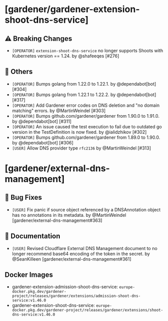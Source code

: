 # [gardener/gardener-extension-shoot-dns-service]

## ⚠️ Breaking Changes

- `[OPERATOR]` `extension-shoot-dns-service` no longer supports Shoots with Кubernetes version == 1.24. by @shafeeqes [#276]
## 🏃 Others

- `[OPERATOR]` Bumps golang from 1.22.0 to 1.22.1. by @dependabot[bot] [#304]
- `[OPERATOR]` Bumps golang from 1.22.1 to 1.22.2. by @dependabot[bot] [#317]
- `[OPERATOR]` Add Gardener error codes on DNS deletion and "no domain matching" errors. by @MartinWeindel [#303]
- `[OPERATOR]` Bumps github.com/gardener/gardener from 1.90.0 to 1.91.0. by @dependabot[bot] [#311]
- `[OPERATOR]` An issue caused the test execution to fail due to outdated go version in the TestDefinition is now fixed. by @ialidzhikov [#302]
- `[OPERATOR]` Bumps github.com/gardener/gardener from 1.89.0 to 1.90.0. by @dependabot[bot] [#306]
- `[USER]` Allow DNS provider type `rfc2136` by @MartinWeindel [#313]
# [gardener/external-dns-management]

## 🐛 Bug Fixes

- `[USER]` Fix panic if source object referenced by a DNSAnnotation object has no annotations in its metadata. by @MartinWeindel [gardener/external-dns-management#363]
## 📖 Documentation

- `[USER]` Revised Cloudflare External DNS Management document to no longer recommend base64 encoding of the token in the secret. by @SeanKilleen [gardener/external-dns-management#361]

## Docker Images
- gardener-extension-admission-shoot-dns-service: `europe-docker.pkg.dev/gardener-project/releases/gardener/extensions/admission-shoot-dns-service:v1.46.0`
- gardener-extension-shoot-dns-service: `europe-docker.pkg.dev/gardener-project/releases/gardener/extensions/shoot-dns-service:v1.46.0`
